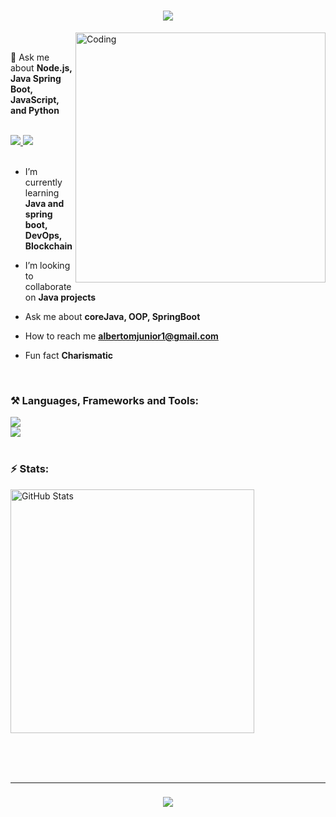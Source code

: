 <h1 align="center">
  <img src="https://readme-typing-svg.herokuapp.com/?font=Righteous&size=35&center=true&vCenter=true&width=500&height=70&duration=4000&lines=Hi+👋,+I'm+Alberto+Junior!" />
</h1>

<img align="right" alt="Coding" width="400" src="https://media.tenor.com/rePDfDWO3XoAAAAd/hacking.gif" />

<br/>

💬 Ask me about **Node.js, Java Spring Boot, JavaScript, and Python**  

<!--
⚡ Fun fact: **I love God and I like playing the piano**
-->

<br/>

<div align="left"> 
  <a href="mailto:albertojunior848423803@gmail.com">
    <img src="https://img.shields.io/badge/Gmail-333333?style=for-the-badge&logo=gmail&logoColor=red" />
  </a>
  <a href="https://www.linkedin.com/in/alberto-juniorr" target="_blank">
    <img src="https://img.shields.io/badge/LinkedIn-0077B5?style=for-the-badge&logo=linkedin&logoColor=white" />
  </a>
</div>

<br/>

- I’m currently learning **Java and spring boot, DevOps, Blockchain**

- I’m looking to collaborate on **Java projects**

- Ask me about **coreJava, OOP, SpringBoot**

- How to reach me **albertomjunior1@gmail.com**

- Fun fact **Charismatic**
<br/>

<h3 align="left">⚒️ Languages, Frameworks and Tools:</h3>

<div align="left">
  <img src="https://skillicons.dev/icons?i=golang,nodejs,python,typescript,cpp,java,react,tailwind,redux" /><br/>
  <img src="https://skillicons.dev/icons?i=aws,docker,kubernetes,terraform,azure,mysql,postgres,redis,jenkins" />
</div>

<br/>

<h3 align="left">⚡ Stats:</h3>

<div align="left">
  <img width="390" src="https://github-readme-stats.vercel.app/api?username=alberto-debug&count_private=true&show_icons=true&theme=react&rank_icon=github&border_radius=10" alt="GitHub Stats" />
  <br/><br/>
</div>

<br/><br/>
<hr/>

<h3 align="center">
  <img src="https://readme-typing-svg.herokuapp.com/?font=Righteous&size=25&center=true&vCenter=true&width=500&height=70&duration=4000&lines=Thanks+for+visiting!+✌️" />
</h3>
